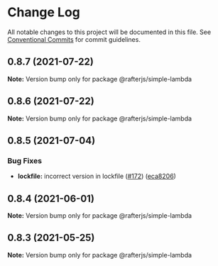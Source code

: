 # Change Log

All notable changes to this project will be documented in this file.
See [Conventional Commits](https://conventionalcommits.org) for commit guidelines.

## 0.8.7 (2021-07-22)

**Note:** Version bump only for package @rafterjs/simple-lambda





## 0.8.6 (2021-07-22)

**Note:** Version bump only for package @rafterjs/simple-lambda





## 0.8.5 (2021-07-04)


### Bug Fixes

* **lockfile:** incorrect version in lockfile ([#172](https://github.com/rafterjs/rafter/issues/172)) ([eca8206](https://github.com/rafterjs/rafter/commit/eca820680574c45714a5cf56560b5f41a1553fa1))





## 0.8.4 (2021-06-01)

**Note:** Version bump only for package @rafterjs/simple-lambda

## 0.8.3 (2021-05-25)

**Note:** Version bump only for package @rafterjs/simple-lambda
